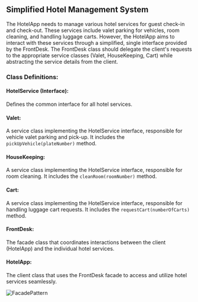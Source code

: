 ## Simplified Hotel Management System

The HotelApp needs to manage various hotel services for guest check-in and check-out. These services include valet parking for vehicles, room cleaning, and handling luggage carts. However, the HotelApp aims to interact with these services through a simplified, single interface provided by the FrontDesk. The FrontDesk class should delegate the client's requests to the appropriate service classes (Valet, HouseKeeping, Cart) while abstracting the service details from the client.

### Class Definitions:

#### HotelService (Interface):
Defines the common interface for all hotel services.

#### Valet:
A service class implementing the HotelService interface, responsible for vehicle valet parking and pick-up. It includes the `pickUpVehicle(plateNumber)` method.

#### HouseKeeping:
A service class implementing the HotelService interface, responsible for room cleaning. It includes the `cleanRoom(roomNumber)` method.

#### Cart:
A service class implementing the HotelService interface, responsible for handling luggage cart requests. It includes the `requestCart(numberOfCarts)` method.

#### FrontDesk:
The facade class that coordinates interactions between the client (HotelApp) and the individual hotel services.

#### HotelApp:
The client class that uses the FrontDesk facade to access and utilize hotel services seamlessly.

![FacadePattern](https://github.com/lloydestrada/FacadePattern/assets/142376663/f87e6476-ded6-48be-b1ef-f9f8df52dcef)
